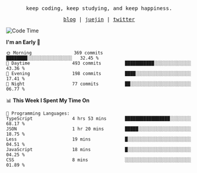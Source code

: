 <p align="center">
  <samp>
    <span>keep coding, keep studying, and keep happiness.</span>
  </samp>
</p>

<p align="center">
  <samp>
    <a href="https://deweyou.me">blog</a>  |
    <a href="https://juejin.cn/user/4309700183594366">juejin</a> |
    <a href="https://twitter.com/ouduidui">twitter</a>
  </samp>
</p>

<!--START_SECTION:waka-->
![Code Time](http://img.shields.io/badge/Code%20Time-5%2C372%20hrs%2037%20mins-blue)

**I'm an Early 🐤** 

```text
🌞 Morning                369 commits         ████████░░░░░░░░░░░░░░░░░   32.45 % 
🌆 Daytime                493 commits         ███████████░░░░░░░░░░░░░░   43.36 % 
🌃 Evening                198 commits         ████░░░░░░░░░░░░░░░░░░░░░   17.41 % 
🌙 Night                  77 commits          ██░░░░░░░░░░░░░░░░░░░░░░░   06.77 % 
```


📊 **This Week I Spent My Time On** 

```text
💬 Programming Languages: 
TypeScript               4 hrs 53 mins       █████████████████░░░░░░░░   68.17 % 
JSON                     1 hr 20 mins        █████░░░░░░░░░░░░░░░░░░░░   18.75 % 
Less                     19 mins             █░░░░░░░░░░░░░░░░░░░░░░░░   04.51 % 
JavaScript               18 mins             █░░░░░░░░░░░░░░░░░░░░░░░░   04.25 % 
CSS                      8 mins              ░░░░░░░░░░░░░░░░░░░░░░░░░   01.89 % 
```


<!--END_SECTION:waka-->
